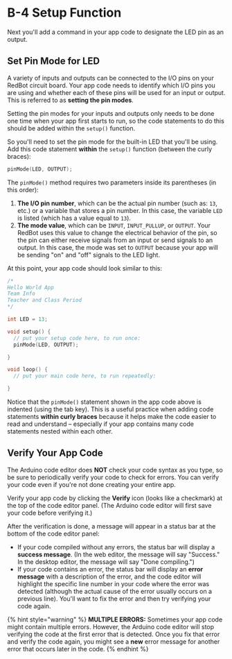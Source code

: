 # B-4 Setup Function

Next you'll add a command in your app code to designate the LED pin as an output.

## Set Pin Mode for LED

A variety of inputs and outputs can be connected to the I/O pins on your RedBot circuit board. Your app code needs to identify which I/O pins you are using and whether each of these pins will be used for an input or output. This is referred to as **setting the pin modes**.

Setting the pin modes for your inputs and outputs only needs to be done one time when your app first starts to run, so the code statements to do this should be added within the `setup()` function.

So you'll need to set the pin mode for the built-in LED that you'll be using. Add this code statement **within** the `setup()` function \(between the curly braces\):

```cpp
pinMode(LED, OUTPUT);
```

The `pinMode()` method requires two parameters inside its parentheses \(in this order\):

1. **The I/O pin number**, which can be the actual pin number \(such as: `13`, etc.\) or a variable that stores a pin number. In this case, the variable `LED` is listed \(which has a value equal to `13`\).
2. **The mode value**, which can be `INPUT`, `INPUT_PULLUP`, or `OUTPUT`. Your RedBot uses this value to change the electrical behavior of the pin, so the pin can either receive signals from an input or send signals to an output. In this case, the mode was set to `OUTPUT` because your app will be sending "on" and "off" signals to the LED light.

At this point, your app code should look similar to this:

```cpp
/*
Hello World App
Team Info
Teacher and Class Period
*/

int LED = 13;

void setup() {
  // put your setup code here, to run once:
  pinMode(LED, OUTPUT);

}

void loop() {
  // put your main code here, to run repeatedly:

}
```

Notice that the `pinMode()` statement shown in the app code above is indented \(using the tab key\). This is a useful practice when adding code statements **within curly braces** because it helps make the code easier to read and understand – especially if your app contains many code statements nested within each other.

## Verify Your App Code

The Arduino code editor does **NOT** check your code syntax as you type, so be sure to periodically verify your code to check for errors. You can verify your code even if you're not done creating your entire app.

Verify your app code by clicking the **Verify** icon \(looks like a checkmark\) at the top of the code editor panel. \(The Arduino code editor will first save your code before verifying it.\)

After the verification is done, a message will appear in a status bar at the bottom of the code editor panel:

* If your code compiled without any errors, the status bar will display a **success message**. \(In the web editor, the message will say "Success." In the desktop editor, the message will say "Done compiling."\)
* If your code contains an error, the status bar will display an **error message** with a description of the error, and the code editor will highlight the specific line number in your code where the error was detected \(although the actual cause of the error usually occurs on a previous line\). You'll want to fix the error and then try verifying your code again.

{% hint style="warning" %}
**MULTIPLE ERRORS:** Sometimes your app code might contain multiple errors. However, the Arduino code editor will stop verifying the code at the first error that is detected. Once you fix that error and verify the code again, you might see a **new** error message for another error that occurs later in the code.
{% endhint %}

